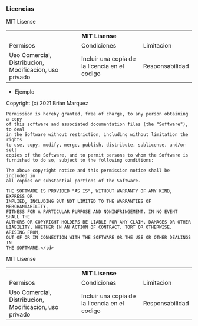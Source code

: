 ### Licencias

MIT Lisense

<table>

  <tr>
    <tr><th colspan="3">MIT Lisense</th><tr>
    <td>Permisos</td>
    <td>Condiciones</td>
    <td>Limitacion</td>
  </tr>

  <tr>
    <td>Uso Comercial, Distribucion, Modificacion, uso privado</td>
    <td>Incluir una copia de la licencia en el codigo</td>
    <td>Responsabilidad</td>
  </tr>

</table>

- Ejemplo

 <tr>
    <td>Copyright (c) 2021 Brian Marquez

    Permission is hereby granted, free of charge, to any person obtaining a copy
    of this software and associated documentation files (the "Software"), to deal
    in the Software without restriction, including without limitation the rights
    to use, copy, modify, merge, publish, distribute, sublicense, and/or sell
    copies of the Software, and to permit persons to whom the Software is
    furnished to do so, subject to the following conditions:

    The above copyright notice and this permission notice shall be included in
    all copies or substantial portions of the Software.

    THE SOFTWARE IS PROVIDED "AS IS", WITHOUT WARRANTY OF ANY KIND, EXPRESS OR
    IMPLIED, INCLUDING BUT NOT LIMITED TO THE WARRANTIES OF MERCHANTABILITY,
    FITNESS FOR A PARTICULAR PURPOSE AND NONINFRINGEMENT. IN NO EVENT SHALL THE
    AUTHORS OR COPYRIGHT HOLDERS BE LIABLE FOR ANY CLAIM, DAMAGES OR OTHER
    LIABILITY, WHETHER IN AN ACTION OF CONTRACT, TORT OR OTHERWISE, ARISING FROM,
    OUT OF OR IN CONNECTION WITH THE SOFTWARE OR THE USE OR OTHER DEALINGS IN
    THE SOFTWARE.</td>
   
  </tr>





MIT Lisense

<table>

  <tr>
    <tr><th colspan="3">MIT Lisense</th><tr>
    <td>Permisos</td>
    <td>Condiciones</td>
    <td>Limitacion</td>
  </tr>

  <tr>
    <td>Uso Comercial, Distribucion, Modificacion, uso privado</td>
    <td>Incluir una copia de la licencia en el codigo</td>
    <td>Responsabilidad</td>
  </tr>

</table>

